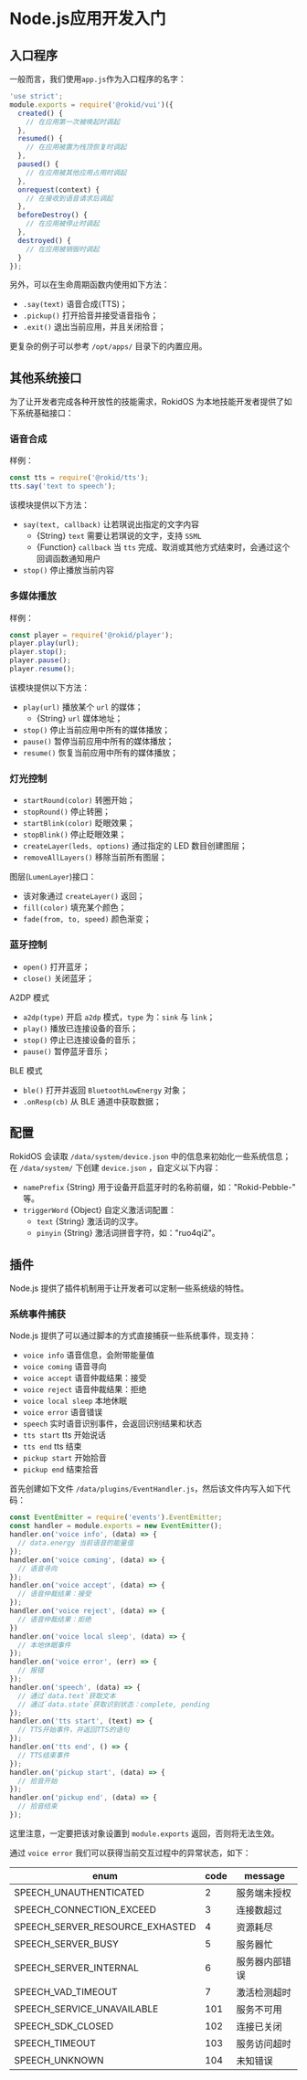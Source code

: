 # Node.js应用开发入门

## 入口程序

一般而言，我们使用`app.js`作为入口程序的名字：

```js
'use strict';
module.exports = require('@rokid/vui')({
  created() {
    // 在应用第一次被唤起时调起
  },
  resumed() {
    // 在应用被置为栈顶恢复时调起
  },
  paused() {
    // 在应用被其他应用占用时调起
  },
  onrequest(context) {
    // 在接收到语音请求后调起
  },
  beforeDestroy() {
    // 在应用被停止时调起
  },
  destroyed() {
    // 在应用被销毁时调起
  }
});
```

另外，可以在生命周期函数内使用如下方法：

- `.say(text)` 语音合成(TTS)；
- `.pickup()` 打开拾音并接受语音指令；
- `.exit()` 退出当前应用，并且关闭拾音；

更复杂的例子可以参考 `/opt/apps/` 目录下的内置应用。

## 其他系统接口

为了让开发者完成各种开放性的技能需求，RokidOS 为本地技能开发者提供了如下系统基础接口：

### 语音合成

样例：

```js
const tts = require('@rokid/tts');
tts.say('text to speech');
```

该模块提供以下方法：

- `say(text, callback)` 让若琪说出指定的文字内容
  - {String} `text` 需要让若琪说的文字，支持 `SSML`
  - {Function} `callback` 当 `tts` 完成、取消或其他方式结束时，会通过这个回调函数通知用户
- `stop()` 停止播放当前内容

### 多媒体播放

样例：

```js
const player = require('@rokid/player');
player.play(url);
player.stop();
player.pause();
player.resume();
```

该模块提供以下方法：

- `play(url)` 播放某个 `url` 的媒体；
  - {String} `url` 媒体地址；
- `stop()` 停止当前应用中所有的媒体播放；
- `pause()` 暂停当前应用中所有的媒体播放；
- `resume()` 恢复当前应用中所有的媒体播放；

### 灯光控制

- `startRound(color)` 转圈开始；
- `stopRound()` 停止转圈；
- `startBlink(color)` 眨眼效果；
- `stopBlink()` 停止眨眼效果；
- `createLayer(leds, options)` 通过指定的 LED 数目创建图层；
- `removeAllLayers()` 移除当前所有图层；

图层(`LumenLayer`)接口：

- 该对象通过 `createLayer()` 返回；
- `fill(color)` 填充某个颜色；
- `fade(from, to, speed)` 颜色渐变；

### 蓝牙控制

- `open()` 打开蓝牙；
- `close()` 关闭蓝牙；

A2DP 模式

- `a2dp(type)` 开启 `a2dp` 模式，`type` 为：`sink` 与 `link`；
- `play()` 播放已连接设备的音乐；
- `stop()` 停止已连接设备的音乐；
- `pause()` 暂停蓝牙音乐；

BLE 模式

- `ble()` 打开并返回 `BluetoothLowEnergy` 对象；
- `.onResp(cb)` 从 BLE 通道中获取数据；

## 配置

RokidOS 会读取 `/data/system/device.json` 中的信息来初始化一些系统信息；在 `/data/system/` 下创建 `device.json` ，自定义以下内容：

- `namePrefix` {String} 用于设备开启蓝牙时的名称前缀，如："Rokid-Pebble-" 等。
- `triggerWord` {Object} 自定义激活词配置：
  - `text` {String} 激活词的汉字。
  - `pinyin` {String} 激活词拼音字符，如："ruo4qi2"。

## 插件

Node.js 提供了插件机制用于让开发者可以定制一些系统级的特性。

### 系统事件捕获

Node.js 提供了可以通过脚本的方式直接捕获一些系统事件，现支持：

- `voice info`          语音信息，会附带能量值
- `voice coming`        语音寻向
- `voice accept`        语音仲裁结果：接受
- `voice reject`        语音仲裁结果：拒绝
- `voice local sleep`   本地休眠
- `voice error`         语音错误
- `speech`              实时语音识别事件，会返回识别结果和状态
- `tts start`           tts 开始说话
- `tts end`             tts 结束
- `pickup start`        开始拾音
- `pickup end`          结束拾音

首先创建如下文件 `/data/plugins/EventHandler.js`，然后该文件内写入如下代码：

```js
const EventEmitter = require('events').EventEmitter;
const handler = module.exports = new EventEmitter();
handler.on('voice info', (data) => {
  // data.energy 当前语音的能量值
});
handler.on('voice coming', (data) => {
  // 语音寻向
});
handler.on('voice accept', (data) => {
  // 语音仲裁结果：接受
});
handler.on('voice reject', (data) => {
  // 语音仲裁结果：拒绝
})
handler.on('voice local sleep', (data) => {
  // 本地休眠事件
});
handler.on('voice error', (err) => {
  // 报错
});
handler.on('speech', (data) => {
  // 通过`data.text`获取文本
  // 通过`data.state`获取识别状态：complete, pending
});
handler.on('tts start', (text) => {
  // TTS开始事件，并返回TTS的语句
});
handler.on('tts end', () => {
  // TTS结束事件
});
handler.on('pickup start', (data) => {
  // 拾音开始
});
handler.on('pickup end', (data) => {
  // 拾音结束
});
```

这里注意，一定要把该对象设置到 `module.exports` 返回，否则将无法生效。

通过 `voice error` 我们可以获得当前交互过程中的异常状态，如下：

| enum                             | code | message         |
|----------------------------------|------|-----------------|
| SPEECH_UNAUTHENTICATED           | 2    | 服务端未授权       |
| SPEECH_CONNECTION_EXCEED         | 3    | 连接数超过        |
| SPEECH_SERVER_RESOURCE_EXHASTED  | 4    | 资源耗尽          |
| SPEECH_SERVER_BUSY               | 5    | 服务器忙          |
| SPEECH_SERVER_INTERNAL           | 6    | 服务器内部错误     |
| SPEECH_VAD_TIMEOUT               | 7    | 激活检测超时       |
| SPEECH_SERVICE_UNAVAILABLE       | 101  | 服务不可用         |
| SPEECH_SDK_CLOSED                | 102  | 连接已关闭         |
| SPEECH_TIMEOUT                   | 103  | 服务访问超时       |
| SPEECH_UNKNOWN                   | 104  | 未知错误          |

